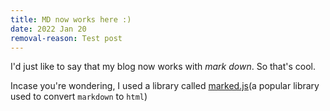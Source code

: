 ```yaml
---
title: MD now works here :)
date: 2022 Jan 20
removal-reason: Test post
---
```

I'd just like to say that my blog now works with _mark down_. So that's cool.

Incase you're wondering, I used a library called [marked.js](https://marked.js.org/)(a popular library used to convert `markdown` to `html`)